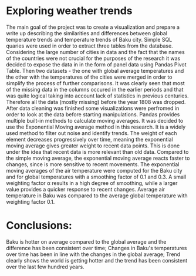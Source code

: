# Exploring weather trends

The main goal of the project was to create a visualization and prepare a write up describing the similarities and differences between global temperature trends and temperature trends of Baku city. 
Simple SQL quaries were used in order to extract three tables from the database. 
Considering the large number of cities in data and the fact that the names of the countries were not crucial for the purposes of the research it was decided to expose the data in  in the form of panel data using Pandas Pivot Table. 
Then two datasets - the one with global average temperatures and the other with the temperatures of the cities were merged in order to simplify the process of further comparisons. 
It was clearly seen that most of the missing data in the columns occured in the earlier periods and that was quite logical taking into account lack of statistics in previous centuries. Therefore all the data (mostly missing) before the year 1808 was dropped. 
After data cleaning was finished some visualizations were perfromed in order to look at the data before starting manipulations. 
Pandas provides multiple built-in methods to calculate moving averages. It was decided to use the Exponential Moving average method in this research. It is a widely used method to filter out noise and identify trends. The weight of each element decreases progressively over time, meaning the exponential moving average gives greater weight to recent data points. This is done under the idea that recent data is more relevant than old data. Compared to the simple moving average, the exponential moving average reacts faster to changes, since is more sensitive to recent movements.
The exponential moving averages of the air temperature were computed for the Baku city and for global temperatures with a smoothing factor of 0.1 and 0.3.
A small weighting factor α results in a high degree of smoothing, while a larger value provides a quicker response to recent changes. Average air temperature in Baku was compared to the average global temperature with weighting factor 0.1. 

# Conclusions:
Baku is hotter on average compared to the global average and the difference has been consistent over time;
Changes in Baku's temperatures over time has been in line with the changes in the global average;
Trend clearly shows the world is getting hotter and the trend has been consistent over the last few hundred years.
